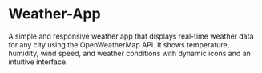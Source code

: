 # Weather-App
A simple and responsive weather app that displays real-time weather data for any city using the OpenWeatherMap API. It shows temperature, humidity, wind speed, and weather conditions with dynamic icons and an intuitive interface.
